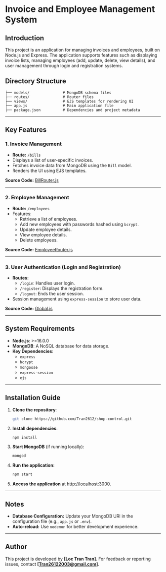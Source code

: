 
# Invoice and Employee Management System

## Introduction
This project is an application for managing invoices and employees, built on Node.js and Express. The application supports features such as displaying invoice lists, managing employees (add, update, delete, view details), and user management through login and registration systems.


## Directory Structure
```
├── models/               # MongoDB schema files
├── routes/               # Router files
├── views/                # EJS templates for rendering UI
├── app.js                # Main application file
├── package.json          # Dependencies and project metadata
```

---

## Key Features

### 1. Invoice Management
- **Route:** `/bills`
- Displays a list of user-specific invoices.
- Fetches invoice data from MongoDB using the `Bill` model.
- Renders the UI using EJS templates.

**Source Code:** [BillRouter.js](#)

---

### 2. Employee Management
- **Route:** `/employees`
- Features:
  - Retrieve a list of employees.
  - Add new employees with passwords hashed using `bcrypt`.
  - Update employee details.
  - View employee details.
  - Delete employees.

**Source Code:** [EmployeeRouter.js](#)

---

### 3. User Authentication (Login and Registration)
- **Routes:**
  - `/login`: Handles user login.
  - `/register`: Displays the registration form.
  - `/logout`: Ends the user session.
- Session management using `express-session` to store user data.

**Source Code:** [Global.js](#)

---

## System Requirements
- **Node.js**: >=16.0.0
- **MongoDB**: A NoSQL database for data storage.
- **Key Dependencies**:
  - `express`
  - `bcrypt`
  - `mongoose`
  - `express-session`
  - `ejs`

---

## Installation Guide

1. **Clone the repository**:
   ```bash
   git clone https://github.com/Tran2612/shop-control.git
   ```

2. **Install dependencies**:
   ```bash
   npm install
   ```

3. **Start MongoDB** (if running locally):
   ```bash
   mongod
   ```

4. **Run the application**:
   ```bash
   npm start
   ```

5. **Access the application** at [http://localhost:3000](http://localhost:3000).

---

## Notes
- **Database Configuration:** Update your MongoDB URI in the configuration file (e.g., `app.js` or `.env`).
- **Auto-reload:** Use `nodemon` for better development experience.

---

## Author
This project is developed by **[Loc Tran Tran]**. For feedback or reporting issues, contact **[Tran26122003@gmail.com]**.
